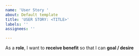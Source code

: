 ```yaml
---
name: 'User Story '
about: Default template
title: 'USER STORY: <TITLE>'
labels: ''
assignees: ''

---
```


As a **role**, I want to **receive benefit** so that I can **goal / desire**
